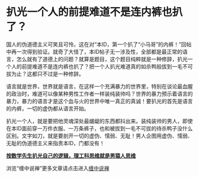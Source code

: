扒光一个人的前提难道不是连内裤也扒了？
====







国人的伪道德主义可笑且可怜，这在对“本ID，第一个扒了“小马哥”的内裤！”回帖中再一次得到验证。就奇了大怪了，本ID帖子无一涉及性，全部都是最正常的语言，怎么就有了道德上的问题？就算是题目，这个题目纯粹就是一种修辞，扒光一个人的前提难道不是连内裤也扒了？把一个人扒光难道真的如杀鸭般拔到一毛不可拔为止？这都只不过是一种修辞。

语言就是世界，世界就是语言，在这样一个充满暴力的世界里，特别在谈论最血腥的政治时，难道可以像某种男性工作者一样装纯装帅吗？世界的暴力预示着语言的暴力，暴力的语言才是这个血与火的世界中唯一真正的真诚！要扒光的首先是语言的内裤，一切的虚伪都从语言开始。

扒光一个人，就是要把他灵魂深处最龌龊的东西都抖出来。装纯装帅的男人，即使在本ID面前穿一万件衣服、一万条裤子，也和被拔到一毛不可拔的待杀鸭子没什么区别。文字如刀，就是要剖开一切的虚伪、懦弱、无耻！男人企图用虚伪、懦弱、无耻的伪道德主义来指责本ID，门都没有！


[**按数学先生扒光自己的逻辑，理工科思维就是男猿人思维**](http://blog.sina.com.cn/u/486e105c010002es)

浏览“缠中说禅”更多文章请点击进入[缠中说禅](http://blog.sina.com.cn/m/chzhshch)
